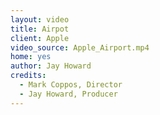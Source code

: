 ```yaml
---
layout: video
title: Airpot
client: Apple
video_source: Apple_Airport.mp4
home: yes
author: Jay Howard
credits:
  - Mark Coppos, Director
  - Jay Howard, Producer
---
```

